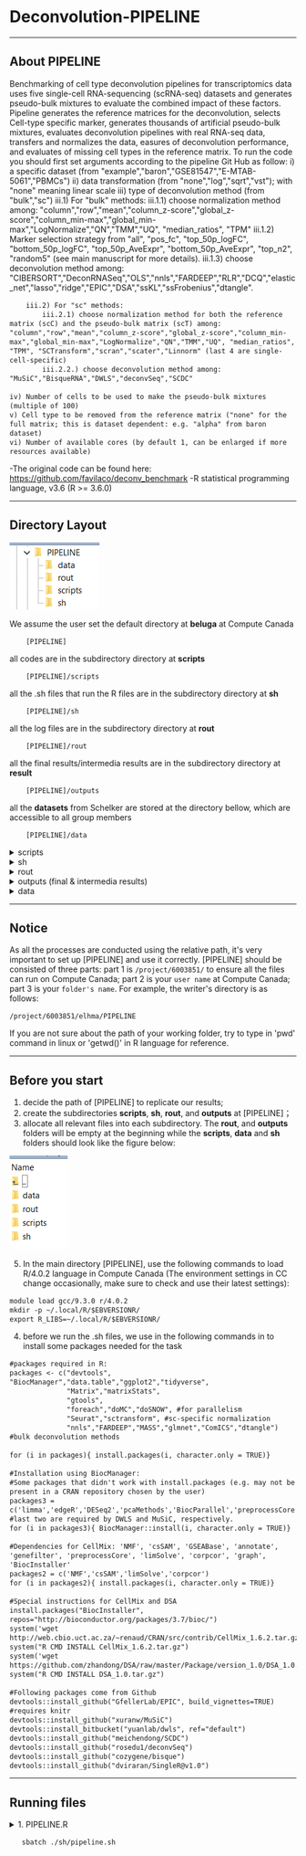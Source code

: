 # Deconvolution-PIPELINE
---

## About PIPELINE
Benchmarking of cell type deconvolution pipelines for transcriptomics data uses five single-cell RNA-sequencing (scRNA-seq) datasets and generates pseudo-bulk mixtures to evaluate the combined impact of these factors. Pipeline generates the reference matrices for the deconvolution, selects Cell-type specific marker, generates thousands of artificial pseudo-bulk mixtures, evaluates deconvolution pipelines with real RNA-seq data, transfers and normalizes the data, easures of deconvolution performance, and evaluates of missing cell types in the reference matrix. To run the code you should first set arguments according to the pipeline Git Hub as follow:
i) a specific dataset (from "example","baron","GSE81547","E-MTAB-5061","PBMCs")
	ii) data transformation (from "none","log","sqrt","vst"); with "none" meaning linear scale
	iii) type of deconvolution method (from "bulk","sc")
		iii.1) For "bulk" methods:
			iii.1.1) choose normalization method among: "column","row","mean","column_z-score","global_z-score","column_min-max","global_min-max","LogNormalize","QN","TMM","UQ", "median_ratios", "TPM"
			iii.1.2) Marker selection strategy from "all", "pos_fc", "top_50p_logFC", "bottom_50p_logFC", "top_50p_AveExpr", "bottom_50p_AveExpr", "top_n2", "random5" (see main manuscript for more details).
			iii.1.3) choose deconvolution method among: "CIBERSORT","DeconRNASeq","OLS","nnls","FARDEEP","RLR","DCQ","elastic_net","lasso","ridge","EPIC","DSA","ssKL","ssFrobenius","dtangle".

		iii.2) For "sc" methods:
			iii.2.1) choose normalization method for both the reference matrix (scC) and the pseudo-bulk matrix (scT) among: "column","row","mean","column_z-score","global_z-score","column_min-max","global_min-max","LogNormalize","QN","TMM","UQ", "median_ratios", "TPM", "SCTransform","scran","scater","Linnorm" (last 4 are single-cell-specific)
			iii.2.2.) choose deconvolution method among: "MuSiC","BisqueRNA","DWLS","deconvSeq","SCDC"

	iv) Number of cells to be used to make the pseudo-bulk mixtures (multiple of 100)
	v) Cell type to be removed from the reference matrix ("none" for the full matrix; this is dataset dependent: e.g. "alpha" from baron dataset)
	vi) Number of available cores (by default 1, can be enlarged if more resources available)

-The original code can be found here: https://github.com/favilaco/deconv_benchmark
-R statistical programming language, v3.6 (R >= 3.6.0)



---
## Directory Layout
![image](image0.png)

We assume the user set the default directory at **beluga** at Compute Canada
~~~
    [PIPELINE]  
~~~
all codes are in the subdirectory directory at **scripts** 
~~~
    [PIPELINE]/scripts  
~~~
all the .sh files that run the R files are in the subdirectory directory at **sh** 
~~~
    [PIPELINE]/sh  
~~~
all the log files are in the subdirectory directory at **rout** 
~~~
    [PIPELINE]/rout  
~~~
all the final results/intermedia results are in the subdirectory directory at **result** 
~~~
    [PIPELINE]/outputs  
~~~
all the **datasets** from Schelker are stored at the directory bellow, which are accessible to all group members
~~~
    [PIPELINE]/data  
~~~

<details><summary>scripts</summary>

    ├── scripts
    │ 	 ├── helper_functions.R		# The functions to generate the psudo bulk, true propotions and doing deconvolution 
    │ 	 └── PIPELINE.R		# The main script 			 				
</details>
<details><summary>sh</summary>

    ├── sh	
    │ 	 └── pipeline.sh		# sh.file to get the deconvolution results				
	
</details>
<details><summary>rout</summary>

    ├── log files after submitting jobs
    │ 	 └── pipeline.rout		# log file for pipeline.sh	

</details>
<details><summary>outputs (final & intermedia results)</summary>

    ├──  final result 
    │ 	 ├── RMSE			# The final prediction results 
    │ 	 └── Pearson		# Pearson correlation between estimated and true proportion
</details>
<details><summary>data</summary>

    ├── data  
    │ 	 ├── scRNAseq_7873_schelker.rds	   
    │ 	 ├── scRNAseq_7882_schelker.rds	
    │ 	 ├── scRNAseq_7892_schelker.rds	
    │ 	 ├── p12_phenoData.txt	   
    │ 	 ├── p13_phenoData.txt	
    │ 	 ├── p32_phenoData.txt	
    │ 	 └── bulk-schelker.tsv 		

</details>

---
## Notice

As all the processes are conducted using the relative path, it's very important to set up [PIPELINE] and use it correctly. 
[PIPELINE] should be consisted of three parts: part 1 is ```/project/6003851/``` to ensure all the files can run on Compute Canada; part 2 is your ```user name``` at Compute Canada; part 3 is your ```folder's name```. For example, the writer's directory is as follows:

~~~
/project/6003851/elhma/PIPELINE
~~~

If you are not sure about the path of your working folder, try to type in 'pwd' command in linux or 'getwd()' in R language for reference. 

---
## Before you start
1. decide the path of [PIPELINE] to replicate our results;
2. create the subdirectories **scripts**, **sh**, **rout**, and **outputs** at [PIPELINE]；
3. allocate all relevant files into each subdirectory. The **rout**, and **outputs** folders will be empty at the beginning while the **scripts**, **data** and **sh** folders should look like the figure below:

![image](image1.png)

5. In the main directory [PIPELINE], use the following commands to load R/4.0.2 language in Compute Canada (The environment settings in CC change occasionally, make sure to check and use their latest settings):
~~~
module load gcc/9.3.0 r/4.0.2
mkdir -p ~/.local/R/$EBVERSIONR/
export R_LIBS=~/.local/R/$EBVERSIONR/
~~~
4. before we run the .sh files, we use in the following commands in to install some packages needed for the task
~~~
#packages required in R:
packages <- c("devtools", "BiocManager","data.table","ggplot2","tidyverse",
			  "Matrix","matrixStats",
			  "gtools",
			  "foreach","doMC","doSNOW", #for parallelism
			  "Seurat","sctransform", #sc-specific normalization
			  "nnls","FARDEEP","MASS","glmnet","ComICS","dtangle") #bulk deconvolution methods

for (i in packages){ install.packages(i, character.only = TRUE)}

#Installation using BiocManager:
#Some packages that didn't work with install.packages (e.g. may not be present in a CRAN repository chosen by the user)
packages3 = c('limma','edgeR','DESeq2','pcaMethods','BiocParallel','preprocessCore','scater','SingleCellExperiment','Linnorm','DeconRNASeq','multtest','GSEABase','annotate','genefilter','preprocessCore','graph','MAST','Biobase') #last two are required by DWLS and MuSiC, respectively.
for (i in packages3){ BiocManager::install(i, character.only = TRUE)}

#Dependencies for CellMix: 'NMF', 'csSAM', 'GSEABase', 'annotate', 'genefilter', 'preprocessCore', 'limSolve', 'corpcor', 'graph', 'BiocInstaller'
packages2 = c('NMF','csSAM','limSolve','corpcor')
for (i in packages2){ install.packages(i, character.only = TRUE)}

#Special instructions for CellMix and DSA
install.packages("BiocInstaller", repos="http://bioconductor.org/packages/3.7/bioc/")
system('wget http://web.cbio.uct.ac.za/~renaud/CRAN/src/contrib/CellMix_1.6.2.tar.gz')
system("R CMD INSTALL CellMix_1.6.2.tar.gz")
system('wget https://github.com/zhandong/DSA/raw/master/Package/version_1.0/DSA_1.0.tar.gz')
system("R CMD INSTALL DSA_1.0.tar.gz")

#Following packages come from Github
devtools::install_github("GfellerLab/EPIC", build_vignettes=TRUE) #requires knitr
devtools::install_github("xuranw/MuSiC") 
devtools::install_bitbucket("yuanlab/dwls", ref="default")
devtools::install_github("meichendong/SCDC")
devtools::install_github("rosedu1/deconvSeq")
devtools::install_github("cozygene/bisque")
devtools::install_github("dviraran/SingleR@v1.0")
~~~

---

## Running files 

<details><summary>1. PIPELINE.R </summary>

- set the 9 arguments including the deconvolution method, Bulk or SC method, Number of cells to be used to make the pseudo-bulk mixtures, Cell type to be removed from the reference matrix, Number of available cores;
- generates pseudo-bulk mixtures using helper_functions.R;
- predict the estimated proportion;
- compute RMSE and Pearson correlation between true and estimated propostion;

 </details>
 
 ~~~
    sbatch ./sh/pipeline.sh
